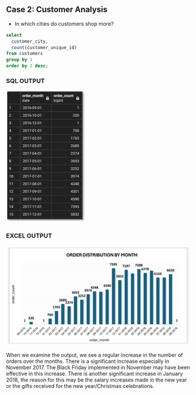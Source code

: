 ## Case 2: Customer Analysis

- In which cities do customers shop more?

```sql
select
  customer_city,
  count(customer_unique_id)
from customers
group by 1
order by 2 desc;
```
### SQL OUTPUT
![alt text](https://github.com/hilalguleryuz/postgresql_olist_data_analysis_project/blob/main/Case-1%3A%20Order%20Analysis/Case1/Case1-Q1.png)

### EXCEL OUTPUT
<img src="https://github.com/hilalguleryuz/postgresql_olist_data_analysis_project/blob/main/Case-1%3A%20Order%20Analysis/Case1/Case1-Q1-G.png" alt="alt text" width="750"/>

When we examine the output, we see a regular increase in the number of orders over the months. There is a significant increase especially in November 2017. The Black Friday implemented in November may have been effective in this increase. There is another significant increase in January 2018, the reason for this may be the salary increases made in the new year or the gifts received for the new year/Christmas celebrations.
